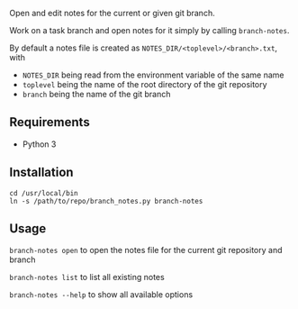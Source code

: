 Open and edit notes for the current or given git branch.

Work on a task branch and open notes for it simply by calling `branch-notes`.

By default a notes file is created as `NOTES_DIR/<toplevel>/<branch>.txt`, with
 - `NOTES_DIR` being read from the environment variable of the same name
 - `toplevel` being the name of the root directory of the git repository
 - `branch` being the name of the git branch


## Requirements

- Python 3


## Installation

```
cd /usr/local/bin
ln -s /path/to/repo/branch_notes.py branch-notes
```


## Usage

`branch-notes open` to open the notes file for the current git repository and branch

`branch-notes list` to list all existing notes

`branch-notes --help` to show all available options

